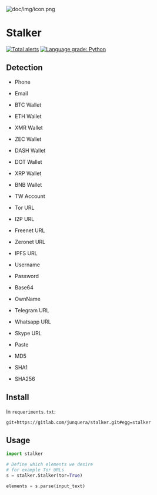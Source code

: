 ![doc/img/icon.png](https://gitlab.com/junquera/restalker/-/raw/master/doc/img/icon.png)

# Stalker

[![Total alerts](https://img.shields.io/lgtm/alerts/g/junquera/stalker.svg?logo=lgtm&logoWidth=18)](https://lgtm.com/projects/g/junquera/stalker/alerts/)
[![Language grade: Python](https://img.shields.io/lgtm/grade/python/g/junquera/stalker.svg?logo=lgtm&logoWidth=18)](https://lgtm.com/projects/g/junquera/stalker/context:python)

## Detection

- Phone

- Email

- BTC Wallet

- ETH Wallet

- XMR Wallet

- ZEC Wallet

- DASH Wallet

- DOT Wallet

- XRP Wallet

- BNB Wallet

- TW Account

- Tor URL

- I2P URL

- Freenet URL

- Zeronet URL

- IPFS URL

- Username

- Password

- Base64

- OwnName

- Telegram URL

- Whatsapp URL

- Skype URL

- Paste

- MD5

- SHA1

- SHA256

## Install

In `requeriments.txt`:

```
git+https://gitlab.com/junquera/stalker.git#egg=stalker
```

## Usage

```python
import stalker

# Define which elements we desire
# for example Tor URLs
s = stalker.Stalker(tor=True)

elements = s.parse(input_text)
```
